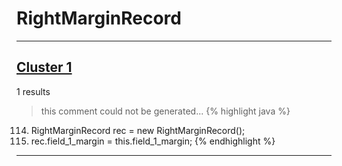 # RightMarginRecord

***

## [Cluster 1](./1)
1 results
> this comment could not be generated...
{% highlight java %}
114. RightMarginRecord rec = new RightMarginRecord();
115. rec.field_1_margin = this.field_1_margin;
{% endhighlight %}

***

